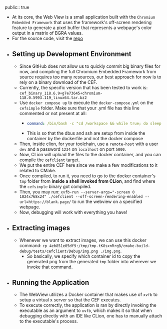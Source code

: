 public:: true

- At its core, the Web View is a small application built with the `Chromium Embedded Framework` that uses the framework's off-screen rendering feature to generate a pixel buffer that represents a webpage's color output in a matrix of BGRA values.
- For the source code, visit the [repo](https://github.com/MisterChief53/CEF-Docker-O3DE)
- ## Setting up Development Environment
	- Since GitHub does not allow us to quickly commit big binary files for now, and compiling the full Chromium Embedded Framework from source requires too many resources, our best approach for now is to rely on a binary download of the CEF.
	- Currently, the specific version that has been tested to work is: `cef_binary_118.6.9+g7e73645+chromium-118.0.5993.119_linux64.tar.bz2`
	- Use `docker compose up` to execute the `docker-compose.yml` on the `cefsimple` folder. Make sure that your .yml file has this line commented or not present at all:
		- ```yaml
		  command: /bin/bash -c "cd /workspace && while true; do sleep 3600; done"
		  ```
		- This is so that the dbus and ssh are setup from inside the container by the dockerfile and not the docker compose
	- Then, inside clion, for your toolchain, use a `remote-host` with a user `dev` and a password `1234` on `localhost` on port `5000`.
	- Now, CLion will upload the files to the docker container, and you can compile the `cefclient` target.
	- We put the entire CEF here since we make a few modifications to it related to CMake.
	- Once compiled, to run it, you need to go to the docker container's `tmp` folder from **inside a shell invoked from CLion**, and find where the `cefsimple` binary got compiled.
	- Then, you may run: `xvfb-run --server-args="-screen 0 1024x768x24" ./cefclient --off-screen-rendering-enabled --url=https://blank.page/` to run the webview on a specified webpage.
	- Now, debugging will work with everything you have!
- ## Extracting images
	- Whenever we want to extract images, we can use this docker command: `cp 4eb851e05df9:/tmp/tmp.tK8sxnRrgB/cmake-build-debug/tests/cefclient/Debug/img.png ./img.png`.
		- So basically, we specify which container id to copy the generated png from the generated `tmp` folder into wherever we invoke that command.
- ## Running the Application
	- The WebView utilizes a Docker container that makes use of `xvfb` to setup a virtual x server so that the CEF executes.
	- To execute correctly, the application is ran by directly invoking the executable as an argument to `xvfb`, which makes it so that when debugging directly with an IDE like CLion, one has to manually attach to the executable's process.